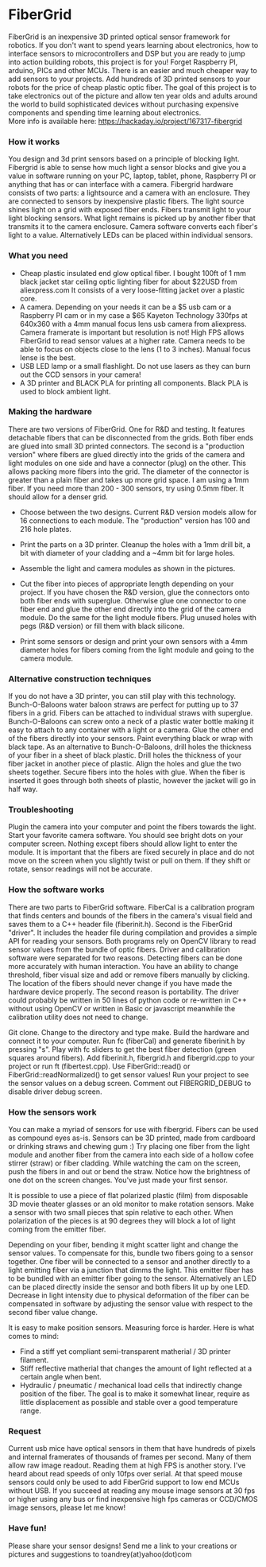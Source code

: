 # FiberGrid

FiberGrid is an inexpensive 3D printed optical sensor framework for robotics.  If you don't want to spend years learning about electronics, how to interface sensors to microcontrollers and DSP but you are ready to jump into action building robots, this project is for you!  Forget Raspberry PI, arduino, PICs and other MCUs.  There is an easier and much cheaper way to add sensors to your projects.  Add hundreds of 3D printed sensors to your robots for the price of cheap plastic optic fiber.  The goal of this project is to take electronics out of the picture and allow ten year olds and adults around the world to build sophisticated devices without purchasing expensive components and spending time learning about electronics.   
More info is available here: https://hackaday.io/project/167317-fibergrid


### How it works
You design and 3d print sensors based on a principle of blocking light.  Fibergrid is able to sense how much light a sensor blocks and give you a value in software running on your PC, laptop, tablet, phone, Raspberry PI or anything that has or can interface with a camera.  Fibergrid hardware consists of two parts: a lightsource and a camera with an enclosure.  They are connected to sensors by inexpensive plastic fibers.  The light source shines light on a grid with exposed fiber ends.  Fibers transmit light to your light blocking sensors.  What light remains is picked up by another fiber that transmits it to the camera enclosure. Camera software converts each fiber's light to a value.  Alternatively LEDs can be placed within individual sensors.


### What you need
* Cheap plastic insulated end glow optical fiber.  I bought 100ft of 1 mm black jacket star ceiling optic lighting fiber for about $22USD from aliexpress.com  It consists of a very loose-fitting jacket over a plastic core.
* A camera.  Depending on your needs it can be a $5 usb cam or a Raspberry PI cam or in my case a $65 Kayeton Technology 330fps at 640x360 with a 4mm manual focus lens usb camera from aliexpress.  Camera framerate is important but resolution is not!  High FPS allows FiberGrid to read sensor values at a higher rate.  Camera needs to be able to focus on objects close to the lens (1 to 3 inches).  Manual focus lense is the best.
* USB LED lamp or a small flashlight.  Do not use lasers as they can burn out the CCD sensors in your camera!
* A 3D printer and BLACK PLA for printing all components.  Black PLA is used to block ambient light.


### Making the hardware
There are two versions of FiberGrid.  One for R&D and testing.  It features detachable fibers that can be disconnected from the grids.  Both fiber ends are glued into small 3D printed connectors.  The second is a "production version" where fibers are glued directly into the grids of the camera and light modules on one side and have a connector (plug) on the other.  This allows packing more fibers into the grid.  The diameter of the connector is greater than a plain fiber and takes up more grid space.  I am using a 1mm fiber.  If you need more than 200 - 300 sensors, try using 0.5mm fiber.  It should allow for a denser grid.  

* Choose between the two designs. Current R&D version models allow for 16 connections to each module.  The "production" version has 100 and 216 hole plates.

* Print the parts on a 3D printer. Cleanup the holes with a 1mm drill bit, a bit with diameter of your cladding and a ~4mm bit for large holes.

* Assemble the light and camera modules as shown in the pictures.

* Cut the fiber into pieces of appropriate length depending on your project.  If you have chosen the R&D version, glue the connectors onto both fiber ends with superglue.  Otherwise glue one connector to one fiber end and glue the other end directly into the grid of the camera module.  Do the same for the light module fibers.  Plug unused holes with pegs (R&D version) or fill them with black silicone.

* Print some sensors or design and print your own sensors with a 4mm diameter holes for fibers coming from the light module and going to the camera module.


### Alternative construction techniques
If you do not have a 3D printer, you can still play with this technology.  Bunch-O-Baloons water baloon straws are perfect for putting up to 37 fibers in a grid.  Fibers can be attached to individual straws with superglue.  Bunch-O-Baloons can screw onto a neck of a plastic water bottle making it easy to attach to any container with a light or a camera.  Glue the other end of the fibers directly into your sensors.  Paint everything black or wrap with black tape.
As an alternative to Bunch-O-Baloons, drill holes the thickness of your fiber in a sheet of black plastic.  Drill holes the thickness of your fiber jacket in another piece of plastic.  Align the holes and glue the two sheets together.  Secure fibers into the holes with glue.  When the fiber is inserted it goes through both sheets of plastic, however the jacket will go in half way.


### Troubleshooting
Plugin the camera into your computer and point the fibers towards the light.  Start your favorite camera software.  You should see bright dots on your computer screen.  Nothing except fibers should allow light to enter the module.  It is important that the fibers are fixed securely in place and do not move on the screen when you slightly twist or pull on them.  If they shift or rotate, sensor readings will not be accurate.


### How the software works
There are two parts to FiberGrid software.  FiberCal is a calibration program that finds centers and bounds of the fibers in the camera's visual field and saves them to a C++ header file (fiberinit.h).  Second is the FiberGrid "driver".  It includes the header file during compilation and provides a simple API for reading your sensors.  Both programs rely on OpenCV library to read sensor values from the bundle of optic fibers.  Driver and calibration software were separated for two reasons.  Detecting fibers can be done more accurately with human interaction. You have an ability to change threshold, fiber visual size and add or remove fibers manually by clicking.  The location of the fibers should never change if you have made the hardware device properly.  The second reason is portability.  The driver could probably be written in 50 lines of python code or re-written in C++ without using OpenCV or written in Basic or javascript meanwhile the calibration utility does not need to change.

Git clone. Change to the directory and type make.  Build the hardware and connect it to your computer.  Run fc (fiberCal) and generate fiberinit.h by pressing "s".  Play with fc sliders to get the best fiber detection (green squares around fibers).  Add fiberinit.h, fibergrid.h and fibergrid.cpp to your project or run ft (fibertest.cpp).  Use FiberGrid::read() or FiberGrid::readNormalized() to get sensor values!  Run your project to see the sensor values on a debug screen.  Comment out FIBERGRID_DEBUG to disable driver debug screen.


### How the sensors work
You can make a myriad of sensors for use with fibergrid.  Fibers can be used as compound eyes as-is.  Sensors can be 3D printed, made from cardboard or drinking straws and chewing gum :)  Try placing one fiber from the light module and another fiber from the camera into each side of a hollow cofee stirrer (straw) or fiber cladding.  While watching the cam on the screen, push the fibers in and out or bend the straw.  Notice how the brightness of one dot on the screen changes.  You've just made your first sensor.

It is possible to use a piece of flat polarized plastic (film) from disposable 3D movie theater glasses or an old monitor to make rotation sensors. Make a sensor with two small pieces that spin relative to each other.  When polarization of the pieces is at 90 degrees they will block a lot of light coming from the emitter fiber.

Depending on your fiber, bending it might scatter light and change the sensor values.  To compensate for this, bundle two fibers going to a sensor together.  One fiber will be connected to a sensor and another directly to a light emitting fiber via a junction that dimms the light.  This emitter fiber has to be bundled with an emitter fiber going to the sensor.  Alternatively an LED can be placed directly inside the sensor and both fibers lit up by one LED.  Decrease in light intensity  due to physical deformation of the fiber can be compensated in software by adjusting the sensor value with respect to the second fiber value change.

It is easy to make position sensors.  Measuring force is harder.  Here is what comes to mind:
* Find a stiff yet compliant semi-transparent matherial / 3D printer filament.
* Stiff reflective matherial that changes the amount of light reflected at a certain angle when bent.
* Hydraulic / pneumatic / mechanical load cells that indirectly change position of the fiber.
The goal is to make it somewhat linear, require as little displacement as possible and stable over a good temperature range.


### Request
Current usb mice have optical sensors in them that have hundreds of pixels and internal framerates of thousands of frames per second.  Many of them allow raw image readout.  Reading them at high FPS is another story.  I've heard about read speeds of only 10fps over serial.  At that speed mouse sensors could only be used to add FiberGrid support to low end MCUs without USB.  If you succeed at reading any mouse image sensors at 30 fps or higher using any bus or find inexpensive high fps cameras or CCD/CMOS image sensors, please let me know!

### Have fun!
Please share your sensor designs!  Send me a link to your creations or pictures and suggestions to toandrey(at)yahoo(dot)com
